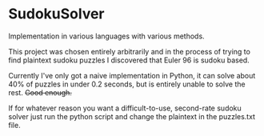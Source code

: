 # SudokuSolver
Implementation in various languages with various methods.

This project was chosen entirely arbitrarily and in the process of trying to find plaintext sudoku puzzles I discovered that Euler 96 is sudoku based. 

Currently I've only got a naive implementation in Python, it can solve about 40% of puzzles in under 0.2 seconds, but is entirely unable to solve the rest. ~~Good enough.~~

If for whatever reason you want a difficult-to-use, second-rate sudoku solver just run the python script and change the plaintext in the puzzles.txt file.

